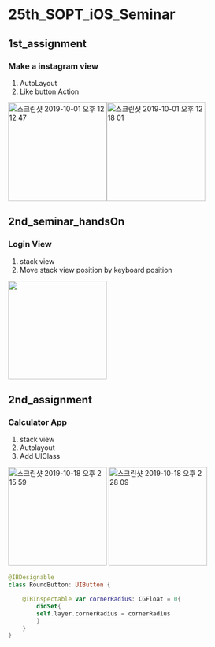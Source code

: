 # 25th_SOPT_iOS_Seminar

## 1st_assignment
### Make a instagram view
1. AutoLayout
2. Like button Action 

<img width="200" alt="스크린샷 2019-10-01 오후 12 12 47" src="https://user-images.githubusercontent.com/31615715/65931582-40a5e100-e445-11e9-9878-c351e6d73373.png"><img width="200" alt="스크린샷 2019-10-01 오후 12 18 01" src="https://user-images.githubusercontent.com/31615715/65931647-8e224e00-e445-11e9-911d-3b8a72976b27.png">

## 2nd_seminar_handsOn
### Login View
1. stack view
2. Move stack view position by keyboard position

<img width=200 src="https://user-images.githubusercontent.com/31615715/66793448-597bbf80-ef38-11e9-9029-dc1074d2b3a7.gif">

## 2nd_assignment
### Calculator App
1. stack view
2. Autolayout
3. Add UIClass

<img width="200" alt="스크린샷 2019-10-18 오후 2 15 59" src="https://user-images.githubusercontent.com/31615715/67067674-2a708280-f1b2-11e9-8a5f-34beb837f009.png"> <img width="200" alt="스크린샷 2019-10-18 오후 2 28 09" src="https://user-images.githubusercontent.com/31615715/67068140-0746d280-f1b4-11e9-8add-8d0e3f1f524c.png">


```swift
@IBDesignable
class RoundButton: UIButton {

    @IBInspectable var cornerRadius: CGFloat = 0{
        didSet{
        self.layer.cornerRadius = cornerRadius
        }
    }
}
```
